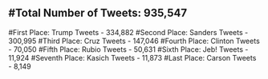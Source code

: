 #Total Number of Tweets: 935,547 
---
#First Place: Trump Tweets - 334,882
#Second Place: Sanders Tweets - 300,995
#Third Place: Cruz Tweets - 147,046
#Fourth Place: Clinton Tweets - 70,050
#Fifth Place: Rubio Tweets - 50,631
#Sixth Place: Jeb! Tweets - 11,924
#Seventh Place: Kasich Tweets - 11,873
#Last Place: Carson Tweets - 8,149
